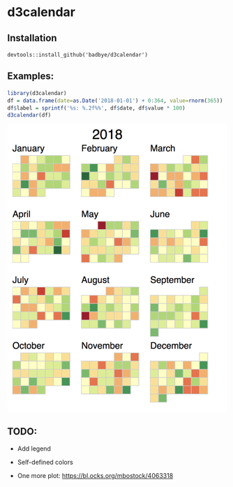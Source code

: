 # d3calendar


## Installation

```
devtools::install_github('badbye/d3calendar')
```

## Examples:

```R
library(d3calendar)
df = data.frame(date=as.Date('2018-01-01') + 0:364, value=rnorm(365))
df$label = sprintf('%s: %.2f%%', df$date, df$value * 100)
d3calendar(df)
```

![example](screenshots/d3calendar_example.png)


## TODO: 
 
- Add legend

- Self-defined colors

- One more plot: https://bl.ocks.org/mbostock/4063318
